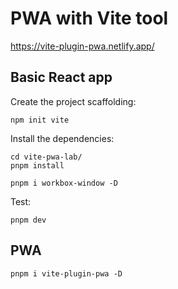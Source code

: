 # PWA with Vite tool

https://vite-plugin-pwa.netlify.app/

## Basic React app

Create the project scaffolding:

    npm init vite

Install the dependencies:

    cd vite-pwa-lab/
    pnpm install

    pnpm i workbox-window -D

Test:

    pnpm dev

## PWA

    pnpm i vite-plugin-pwa -D

